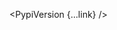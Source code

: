 <script lang="ts">
  import { PypiVersion } from 'svelte-shields'
  import type { PypiVersionPropsType } from 'svelte-shields';


  const link: PypiVersionPropsType = {
    packageName: 'vennfig',
    logo: '',
    label: 'VENNFIG',
    link: ['https://vennfig.codewithshin.com', 'https://github.com/shinokada/vennfig']
  }
</script>

<PypiVersion {...link} />